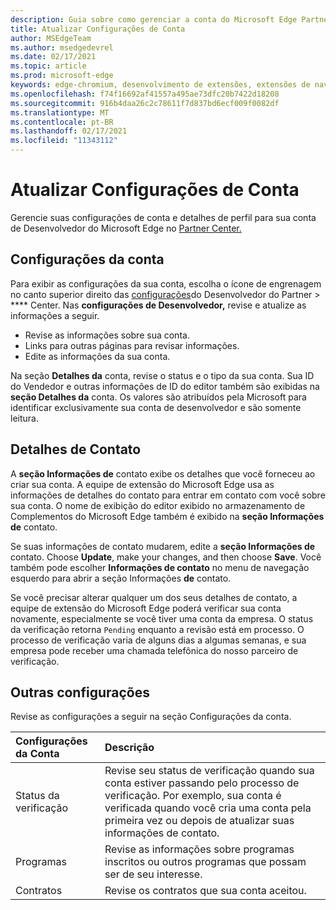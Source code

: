 ```yaml
---
description: Guia sobre como gerenciar a conta do Microsoft Edge Partner Center
title: Atualizar Configurações de Conta
author: MSEdgeTeam
ms.author: msedgedevrel
ms.date: 02/17/2021
ms.topic: article
ms.prod: microsoft-edge
keywords: edge-chromium, desenvolvimento de extensões, extensões de navegador, complementos, partner center, desenvolvedor
ms.openlocfilehash: f74f16692af41557a495ae73dfc20b7422d18208
ms.sourcegitcommit: 916b4daa26c2c78611f7d837bd6ecf009f0082df
ms.translationtype: MT
ms.contentlocale: pt-BR
ms.lasthandoff: 02/17/2021
ms.locfileid: "11343112"
---
```

# Atualizar Configurações de Conta  

Gerencie suas configurações de conta e detalhes de perfil para sua conta de Desenvolvedor do Microsoft Edge no [Partner Center.][MicrosoftPartnerCenter]  

## Configurações da conta  

Para exibir as configurações da sua conta, escolha o ícone de engrenagem no canto superior direito das [configurações][MicrosoftPartnerCenter]do Desenvolvedor do Partner  >  **** Center.  Nas **configurações de Desenvolvedor,** revise e atualize as informações a seguir.  

*   Revise as informações sobre sua conta.  
*   Links para outras páginas para revisar informações.  
*   Edite as informações da sua conta.  
    
Na seção **Detalhes da** conta, revise o status e o tipo da sua conta.  Sua ID do Vendedor e outras informações de ID do editor também são exibidas na **seção Detalhes da** conta.  Os valores são atribuídos pela Microsoft para identificar exclusivamente sua conta de desenvolvedor e são somente leitura.  

## Detalhes de Contato  

A **seção Informações de** contato exibe os detalhes que você forneceu ao criar sua conta.  A equipe de extensão do Microsoft Edge usa as informações de detalhes do contato para entrar em contato com você sobre sua conta.  O nome de exibição do editor exibido no armazenamento de Complementos do Microsoft Edge também é exibido na **seção Informações de** contato.  
  
Se suas informações de contato mudarem, edite a **seção Informações de** contato.  Choose **Update**, make your changes, and then choose **Save**.  Você também pode escolher **Informações de contato** no menu de navegação esquerdo para abrir a seção Informações **de** contato.  

Se você precisar alterar qualquer um dos seus detalhes de contato, a equipe de extensão do Microsoft Edge poderá verificar sua conta novamente, especialmente se você tiver uma conta da empresa.  O status da verificação retorna `Pending` enquanto a revisão está em processo.  O processo de verificação varia de alguns dias a algumas semanas, e sua empresa pode receber uma chamada telefônica do nosso parceiro de verificação.  

## Outras configurações  

Revise as configurações a seguir na seção Configurações da conta.  

| Configurações da Conta | Descrição |  
|:--- |:--- |  
| Status da verificação | Revise seu status de verificação quando sua conta estiver passando pelo processo de verificação.  Por exemplo, sua conta é verificada quando você cria uma conta pela primeira vez ou depois de atualizar suas informações de contato.  |  
| Programas | Revise as informações sobre programas inscritos ou outros programas que possam ser de seu interesse.  
| Contratos | Revise os contratos que sua conta aceitou.  |  

<!-- links -->  

[MicrosoftPartnerCenter]: https://partner.microsoft.com/dashboard/microsoftedge/public/login?ref=dd "Partner Center"  
